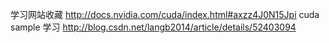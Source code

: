 学习网站收藏 
http://docs.nvidia.com/cuda/index.html#axzz4J0N15Jpi 
cuda sample 学习
http://blog.csdn.net/langb2014/article/details/52403094
